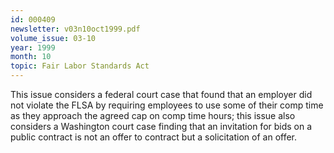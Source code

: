 ```yaml
---
id: 000409
newsletter: v03n10oct1999.pdf
volume_issue: 03-10
year: 1999
month: 10
topic: Fair Labor Standards Act
---
```


This issue considers a federal court case that found that an employer did not violate the FLSA by requiring employees to use some of their comp time as they approach the agreed cap on comp time hours; this issue also considers a Washington court case finding that an invitation for bids on a public contract is not an offer to contract but a solicitation of an offer.